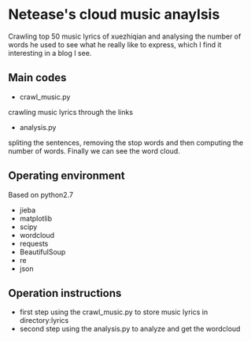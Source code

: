 # Netease's cloud music anaylsis
Crawling top 50 music lyrics of xuezhiqian and analysing the number of words he used to see what he really like to express, which I find it interesting in a blog I see.

## Main codes
* crawl_music.py

crawling music lyrics through the links
* analysis.py

spliting the sentences, removing the stop words and then computing the number of words. Finally we can see the word cloud.

## Operating environment
Based on python2.7

* jieba
* matplotlib
* scipy
* wordcloud
* requests
* BeautifulSoup
* re
* json

## Operation instructions
* first step
using the crawl_music.py to store music lyrics in directory:lyrics
* second step
using the analysis.py to analyze and get the wordcloud




